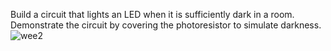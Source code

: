 Build a circuit that lights an LED when it is sufficiently dark in a room. Demonstrate the circuit by covering the photoresistor to simulate darkness.
![wee2](https://user-images.githubusercontent.com/84321095/121359741-69d47f80-c951-11eb-9e5f-13cdf6b007da.gif)

